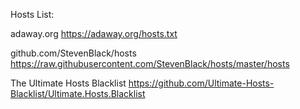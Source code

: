Hosts List:

adaway.org
https://adaway.org/hosts.txt

github.com/StevenBlack/hosts
https://raw.githubusercontent.com/StevenBlack/hosts/master/hosts

The Ultimate Hosts Blacklist
https://github.com/Ultimate-Hosts-Blacklist/Ultimate.Hosts.Blacklist